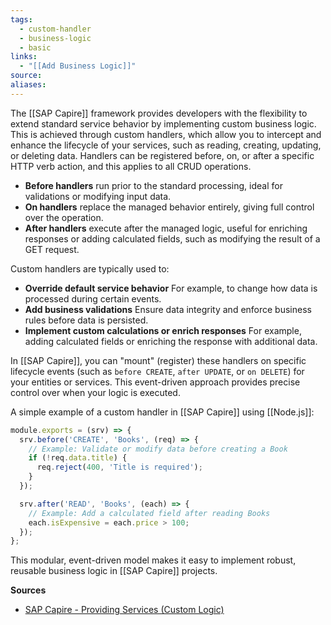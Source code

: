 ```yaml
---
tags:
  - custom-handler
  - business-logic
  - basic
links:
  - "[[Add Business Logic]]"
source:
aliases:
---
```

The [[SAP Capire]] framework provides developers with the flexibility to extend standard service behavior by implementing custom business logic. This is achieved through custom handlers, which allow you to intercept and enhance the lifecycle of your services, such as reading, creating, updating, or deleting data. Handlers can be registered before, on, or after a specific HTTP verb action, and this applies to all CRUD operations.
- **Before handlers** run prior to the standard processing, ideal for validations or modifying input data.
- **On handlers** replace the managed behavior entirely, giving full control over the operation.    
- **After handlers** execute after the managed logic, useful for enriching responses or adding calculated fields, such as modifying the result of a GET request.

Custom handlers are typically used to:
- **Override default service behavior**
  For example, to change how data is processed during certain events.
- **Add business validations**
  Ensure data integrity and enforce business rules before data is persisted.
- **Implement custom calculations or enrich responses** 
  For example, adding calculated fields or enriching the response with additional data.

In [[SAP Capire]], you can "mount" (register) these handlers on specific lifecycle events (such as `before CREATE`, `after UPDATE`, or `on DELETE`) for your entities or services. This event-driven approach provides precise control over when your logic is executed.

A simple example of a custom handler in [[SAP Capire]] using [[Node.js]]:
```js
module.exports = (srv) => {
  srv.before('CREATE', 'Books', (req) => {
    // Example: Validate or modify data before creating a Book
    if (!req.data.title) {
      req.reject(400, 'Title is required');
    }
  });

  srv.after('READ', 'Books', (each) => {
    // Example: Add a calculated field after reading Books
    each.isExpensive = each.price > 100;
  });
};
```

This modular, event-driven model makes it easy to implement robust, reusable business logic in [[SAP Capire]] projects.

**Sources**
- [SAP Capire - Providing Services (Custom Logic)](https://cap.cloud.sap/docs/guides/providing-services#custom-logic)